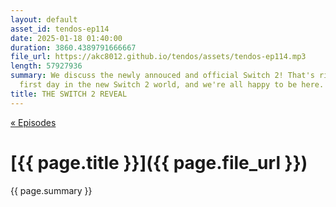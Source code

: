 ```yaml
---
layout: default
asset_id: tendos-ep114
date: 2025-01-18 01:40:00
duration: 3860.4389791666667
file_url: https://akc8012.github.io/tendos/assets/tendos-ep114.mp3
length: 57927936
summary: We discuss the newly annouced and official Switch 2! That's right, it's our
  first day in the new Switch 2 world, and we're all happy to be here.
title: THE SWITCH 2 REVEAL
---
```

[« Episodes](/tendos/episodes)

# [{{ page.title }}]({{ page.file_url }})
{{ page.summary }}
